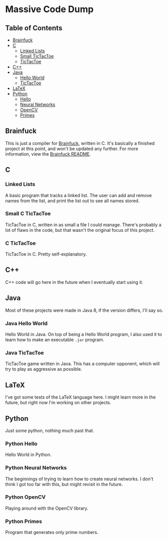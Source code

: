 # Massive Code Dump

## Table of Contents

- [Brainfuck](#brainfuck)
- [C](#c)
  - [Linked Lists](#linked-lists)
  - [Small TicTacToe](#small-c-tictactoe)
  - [TicTacToe](#c-tictactoe)
- [C++](#c++)
- [Java](#java)
  - [Hello World](#java-hello-world)
  - [TicTacToe](#java-tictactoe)
- [LaTeX](#latex)
- [Python](#python)
  - [Hello](#python-hello)
  - [Neural Networks](#python-neural-networks)
  - [OpenCV](#python-opencv)
  - [Primes](#python-primes)

## Brainfuck

This is just a compiler for [Brainfuck](https://en.wikipedia.org/wiki/Brainfuck), written in C. It's basically a finished project at this point, and won't be updated any further. For more information, view the [Brainfuck README](/Brainfuck/README.md).

## C

### Linked Lists

A basic program that tracks a linked list. The user can add and remove names from the list, and print the list out to see all names stored.

### Small C TicTacToe

TicTacToe in C, written in as small a file I could manage. There's probably a lot of flaws in the code, but that wasn't the original focus of this project.

### C TicTacToe

TicTacToe in C. Pretty self-explanatory.

## C++

C++ code will go here in the future when I eventually start using it.

## Java

Most of these projects were made in Java 8, if the version differs, I'll say so.

### Java Hello World

Hello World in Java. On top of being a Hello World program, I also used it to learn how to make an executable `.jar` program.

### Java TicTacToe

TicTacToe game written in Java. This has a computer opponent, which will try to play as aggressive as possible.

## LaTeX

I've got some tests of the LaTeX language here. I might learn more in the future, but right now I'm working on other projects.

## Python

Just some python, nothing much past that.

### Python Hello

Hello World in Python.

### Python Neural Networks

The beginnings of trying to learn how to create neural networks. I don't think I got too far with this, but might revisit in the future.

### Python OpenCV

Playing around with the OpenCV library.

### Python Primes

Program that generates only prime numbers.
